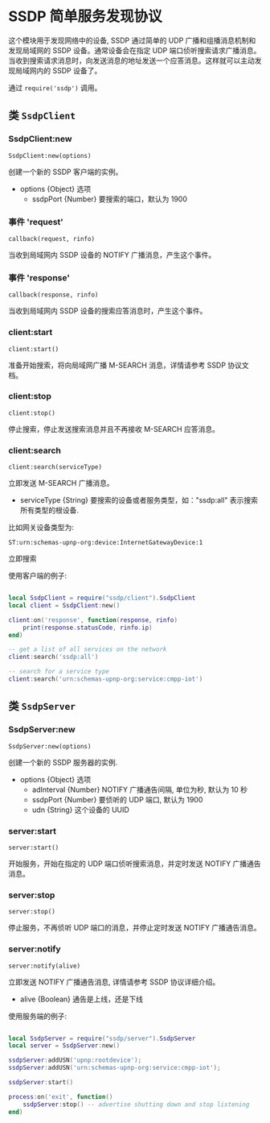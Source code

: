 # SSDP 简单服务发现协议



这个模块用于发现网络中的设备, SSDP 通过简单的 UDP 广播和组播消息机制和发现局域网的 SSDP 设备。通常设备会在指定 UDP 端口侦听搜索请求广播消息。当收到搜索请求消息时，向发送消息的地址发送一个应答消息。这样就可以主动发现局域网内的 SSDP 设备了。

通过 `require('ssdp')` 调用。

## 类 `SsdpClient`

### SsdpClient:new

    SsdpClient:new(options)

创建一个新的 SSDP 客户端的实例。

- options {Object} 选项
    + ssdpPort {Number} 要搜索的端口，默认为 1900

### 事件 'request'

    callback(request, rinfo)

当收到局域网内 SSDP 设备的 NOTIFY 广播消息，产生这个事件。

### 事件 'response'

    callback(response, rinfo)

当收到局域网内 SSDP 设备的搜索应答消息时，产生这个事件。

### client:start

    client:start()

准备开始搜索，将向局域网广播 M-SEARCH 消息，详情请参考 SSDP 协议文档。

### client:stop

    client:stop()

停止搜索，停止发送搜索消息并且不再接收 M-SEARCH 应答消息。

### client:search

    client:search(serviceType)

立即发送 M-SEARCH 广播消息。

- serviceType {String} 要搜索的设备或者服务类型，如："ssdp:all" 表示搜索所有类型的根设备.

比如网关设备类型为:

```
ST:urn:schemas-upnp-org:device:InternetGatewayDevice:1
```

立即搜索

使用客户端的例子:

```lua

local SsdpClient = require("ssdp/client").SsdpClient
local client = SsdpClient:new()

client:on('response', function(response, rinfo)
    print(response.statusCode, rinfo.ip)
end)

-- get a list of all services on the network 
client:search('ssdp:all')

-- search for a service type 
client:search('urn:schemas-upnp-org:service:cmpp-iot')

```

## 类 `SsdpServer`

### SsdpServer:new

    SsdpServer:new(options)

创建一个新的 SSDP 服务器的实例. 

- options {Object} 选项
    + adInterval {Number} NOTIFY 广播通告间隔, 单位为秒, 默认为 10 秒
    + ssdpPort {Number} 要侦听的 UDP 端口, 默认为 1900
    + udn {String} 这个设备的 UUID


### server:start

    server:start()

开始服务，开始在指定的 UDP 端口侦听搜索消息，并定时发送 NOTIFY 广播通告消息。

### server:stop

    server:stop()

停止服务，不再侦听 UDP 端口的消息，并停止定时发送 NOTIFY 广播通告消息。

### server:notify

    server:notify(alive)

立即发送 NOTIFY 广播通告消息, 详情请参考 SSDP 协议详细介绍。

- alive {Boolean} 通告是上线，还是下线

使用服务端的例子:

```lua

local SsdpServer = require("ssdp/server").SsdpServer
local server = SsdpServer:new()

ssdpServer:addUSN('upnp:rootdevice');
ssdpServer:addUSN('urn:schemas-upnp-org:service:cmpp-iot');

ssdpServer:start()

process:on('exit', function()
    ssdpServer:stop() -- advertise shutting down and stop listening 
end)


```




